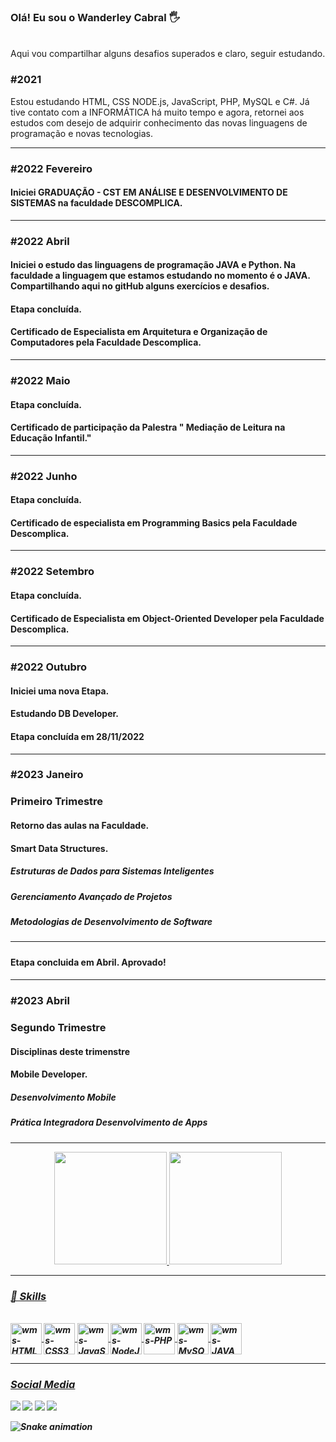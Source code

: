 ### Olá! Eu sou o Wanderley Cabral 🖐️

<br/>
Aqui vou compartilhar alguns desafios superados e claro, seguir estudando.
<h3>#2021</h3>Estou estudando HTML, CSS NODE.js, JavaScript, PHP, MySQL e C#.
Já tive contato com a INFORMÁTICA há muito tempo e agora, retornei aos estudos com desejo de adquirir conhecimento das novas linguagens de programação e novas tecnologias.
<hr>

<h3>#2022 Fevereiro</h3>

<h4>Iniciei GRADUAÇÃO - CST EM ANÁLISE E DESENVOLVIMENTO DE SISTEMAS na faculdade DESCOMPLICA.</h4>
<hr>
<h3>#2022 Abril</h3>

<h4>Iniciei o estudo das linguagens de programação JAVA e Python. Na faculdade a linguagem que estamos estudando no momento é o JAVA.
Compartilhando aqui no gitHub alguns exercícios e desafios.</h4>
<h4>Etapa concluída.</h4>
<h4>Certificado de  Especialista em Arquitetura e Organização de Computadores pela Faculdade Descomplica. </h4>

<hr>

<h3>#2022 Maio</h3>

<h4>Etapa concluída.</h4>
<h4>Certificado de participação da Palestra " Mediação de Leitura na Educação Infantil."  </h4>

<hr>
<h3>#2022 Junho</h3>

<h4>Etapa concluída. </h4>
<h4> Certificado de especialista em Programming Basics pela Faculdade Descomplica.</h4>

<hr>
<h3>#2022 Setembro</h3>

<h4>Etapa concluída. </h4>
<h4> Certificado de Especialista em Object-Oriented Developer pela
Faculdade Descomplica.</h4>

<hr>

<h3>#2022 Outubro</h3>

<h4>Iniciei uma nova Etapa. </h4>
<h4>Estudando DB Developer.</h4>

<h4>Etapa concluída em 28/11/2022 </h4>

<hr>
<h3>#2023 Janeiro </h3> 
<h3> Primeiro Trimestre </h3>

<h4>Retorno das aulas na Faculdade. </h4>
<h4>Smart Data Structures.</h4>
  <h5> Estruturas de Dados para Sistemas Inteligentes<h5>
  <h5> Gerenciamento Avançado de Projetos<h5>
  <h5> Metodologias de Desenvolvimento de Software<h5>

<hr>
<h4> Etapa concluida em Abril. Aprovado! <h4>
<hr>

  
<h3>#2023 Abril </h3> 
<h3> Segundo  Trimestre </h3>

<h4>Disciplinas deste trimenstre </h4>
<h4>Mobile Developer.</h4>
  <h5> Desenvolvimento Mobile<h5>
  <h5> Prática Integradora Desenvolvimento de Apps<h5>

<hr>

<div align="center">
  <a href="https://github.com/cabraldasilvac">
  <img height="180em" src="https://github-readme-stats.vercel.app/api?username=cabraldasilvac&show_icons=true&theme=tokyonight&include_all_commits=true&count_private=true"/>
  <img height="180em" src="https://github-readme-stats.vercel.app/api/top-langs/?username=cabraldasilvac&layout=compact&langs_count=5&theme=tokyonight"/>
</div>
  
<hr>  
<h3>🚀 Skills</h3>
  <div style="display: inline_block"><br>  
    <img  align="center" alt="wms-HTML5" height="50" width="50" src="https://cdn.jsdelivr.net/gh/devicons/devicon/icons/html5/html5-original.svg" />
    <img  align="center" alt="wms-CSS3" height="50" width="50" src="https://cdn.jsdelivr.net/gh/devicons/devicon/icons/css3/css3-original.svg" />
    <img  align="center" alt="wms-JavaScript" height="50" width="50" src="https://cdn.jsdelivr.net/gh/devicons/devicon/icons/javascript/javascript-original.svg" />
    <img  align="center" alt="wms-NodeJs" height="50" width="50" src="https://cdn.jsdelivr.net/gh/devicons/devicon/icons/nodejs/nodejs-original.svg" />
    <img  align="center" alt="wms-PHP" height="50" width="50" src="https://cdn.jsdelivr.net/gh/devicons/devicon/icons/php/php-original.svg" />
    <img  align="center" alt="wms-MySQL" height="50" width="50" src="https://cdn.jsdelivr.net/gh/devicons/devicon/icons/mysql/mysql-original.svg" />
    <img  align="center" alt="wms-JAVA" height="50" width="50" src="https://cdn.jsdelivr.net/gh/devicons/devicon/icons/java/java-original.svg" />
  </div>

<hr>
 <h3>Social Media</h3>
<div> 
  <a href="https://instagram.com/pr.wanderley_cabral" target="_blank"><img src="https://img.shields.io/badge/-Instagram-%23E4405F?style=for-the-badge&logo=instagram&logoColor=white" target="_blank"></a>
  <a href="https://www.twitter.com/wanderleycabral/" target="_blank"><img src="https://img.shields.io/badge/-Twitter-%230077B5?style=for-the-badge&logo=twitter&logoColor=white%22%20target=%22_blank"></a> 
  <a href = "mailto:wcabraldasilvac@gmail.com"><img src="https://img.shields.io/badge/Gmail-D14836?style=for-the-badge&logo=gmail&logoColor=white"></a>
  <a href="https://www.linkedin.com/in/cabraldasilvac/" target="_blank"><img src="https://img.shields.io/badge/-LinkedIn-%230077B5?style=for-the-badge&logo=linkedin&logoColor=white" target="_blank"></a>
</div>
 
 ![Snake animation](https://github.com/cabraldasilvac/cabraldasilvac/blob/output/github-contribution-grid-snake.svg)
